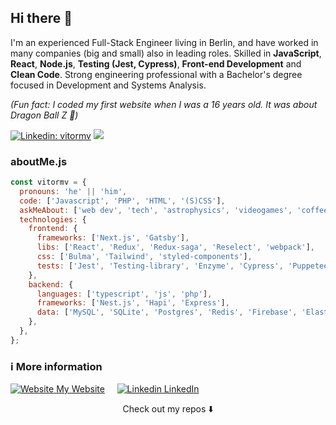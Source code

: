 ## Hi there 👋

I'm an experienced Full-Stack Engineer living in Berlin, and have worked in many companies (big and small) also in leading roles. Skilled in **JavaScript**, **React**, **Node.js**, **Testing (Jest, Cypress)**, **Front-end Development** and **Clean Code**. Strong engineering professional with a Bachelor's degree focused in Development and Systems Analysis. 

*(Fun fact: I coded my first website when I was a 16 years old. It was about Dragon Ball Z 🙈)*

[![Linkedin: vitormv](https://img.shields.io/badge/-vitormv-blue?style=flat-square&logo=Linkedin&logoColor=white&link=hhttps://www.linkedin.com/in/vitormv/)](https://www.linkedin.com/in/vitormv/)
![](https://visitor-badge.glitch.me/badge?page_id=vitormv.vitormv)

### aboutMe.js

```javascript
const vitormv = {
  pronouns: 'he' || 'him',
  code: ['Javascript', 'PHP', 'HTML', '(S)CSS'],
  askMeAbout: ['web dev', 'tech', 'astrophysics', 'videogames', 'coffee'],
  technologies: {
    frontend: {
      frameworks: ['Next.js', 'Gatsby'],
      libs: ['React', 'Redux', 'Redux-saga', 'Reselect', 'webpack'],    
      css: ['Bulma', 'Tailwind', 'styled-components'],
      tests: ['Jest', 'Testing-library', 'Enzyme', 'Cypress', 'Puppeteer'],
    },
    backend: {
      languages: ['typescript', 'js', 'php'],
      frameworks: ['Nest.js', 'Hapi', 'Express'],
      data: ['MySQL', 'SQLite', 'Postgres', 'Redis', 'Firebase', 'ElasticSearch', 'SQS'],
    },
  },
};
```

### ℹ️ More information
[![Website](https://vmello.com/favicons/favicon-16x16.png) My Website](https://vmello.com/)
&nbsp;&nbsp;&nbsp;
[![Linkedin](https://i.stack.imgur.com/gVE0j.png) LinkedIn](https://www.linkedin.com/in/vitormv/)


<p align="center">
Check out my repos ⬇️  
</p>



